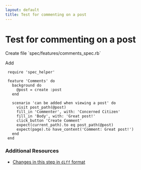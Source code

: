 ```yaml
---
layout: default
title: Test for commenting on a post
---
```


<h1 id="main">Test for commenting on a post</h1>
Create file `spec/features/comments_spec.rb`

Add
<pre><code> require &#39;spec_helper&#39;
 
 feature &#39;Comments&#39; do
   background do
     @post = create :post
   end
 
   scenario &#39;can be added when viewing a post&#39; do
     visit post_path(@post)
     fill_in &#39;Commenter&#39;, with: &#39;Concerned Citizen&#39;
     fill_in &#39;Body&#39;, with: &#39;Great post!&#39;
     click_button &#39;Create Comment&#39;
     expect(current_path).to eq post_path(@post)
     expect(page).to have_content(&#39;Comment: Great post!&#39;)
   end
 end</code></pre>



### Additional Resources

* [Changes in this step in `diff` format](https://github.com/stevenhallen/rails_getting_started_bdd/commit/0feb72974ee16d0531553bd17099563dacf159da)

